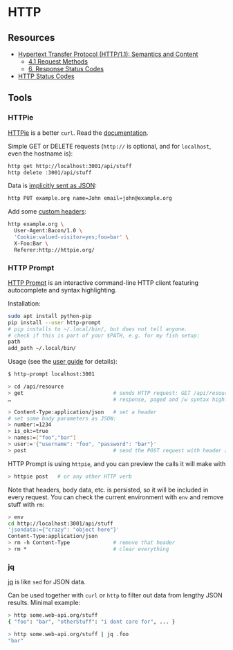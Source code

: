 # HTTP

## Resources

* [Hypertext Transfer Protocol (HTTP/1.1): Semantics and Content](https://tools.ietf.org/html/rfc7231)
  * [4.1 Request Methods](https://tools.ietf.org/html/rfc7231#section-4.1)
  * [6. Response Status Codes](https://tools.ietf.org/html/rfc7231#section-6)
* [HTTP Status Codes](https://httpstatuses.com/)

## Tools

### HTTPie

[HTTPie](https://httpie.org/) is a better `curl`. Read the [documentation](https://httpie.org/doc).

Simple GET or DELETE requests (`http://` is optional, and for `localhost`, even the hostname is):

```sh
http get http://localhost:3001/api/stuff
http delete :3001/api/stuff
```

Data is [implicitly sent as JSON](https://httpie.org/doc#json):

```sh
http PUT example.org name=John email=john@example.org
```

Add some [custom headers](https://httpie.org/doc#http-headers):

```sh
http example.org \
  User-Agent:Bacon/1.0 \
  'Cookie:valued-visitor=yes;foo=bar' \
  X-Foo:Bar \
  Referer:http://httpie.org/
```

### HTTP Prompt

[HTTP Prompt](http://http-prompt.com) is an interactive command-line HTTP client featuring
autocomplete and syntax highlighting.

Installation:

```sh
sudo apt install python-pip
pip install --user http-prompt
# pip installs to ~/.local/bin/, but does not tell anyone.
# check if this is part of your $PATH, e.g. for my fish setup:
path
add_path ~/.local/bin/
```

Usage (see the [user guide](http://docs.http-prompt.com/en/latest/user-guide.html#quickstart) for details):

```sh
$ http-prompt localhost:3001

> cd /api/resource
> get                             # sends HTTP request: GET /api/resource
…                                 # response, paged and /w syntax highlighting

> Content-Type:application/json   # set a header
# set some body parameters as JSON:
> number:=1234
> is_ok:=true
> names:=["foo","bar"]
> user:='{"username": "foo", "password": "bar"}'
> post                            # send the POST request with header and body
```

HTTP Prompt is using `httpie`, and you can preview the calls it will make with

```sh
> httpie post   # or any other HTTP verb
```

Note that headers, body data, etc. is persisted, so it will be included in every request.
You can check the current environment with `env` and remove stuff with `rm`:

```sh
> env
cd http://localhost:3001/api/stuff
'jsondata:={"crazy": "object here"}'
Content-Type:application/json
> rm -h Content-Type              # remove that header
> rm *                            # clear everything
```

### jq

[jq](https://stedolan.github.io/jq/) is like `sed` for JSON data. 

Can be used together with `curl` or `http` to filter out data from lengthy JSON results.
Minimal example:

```sh
> http some.web-api.org/stuff
{ "foo": "bar", "otherStuff": "i dont care for", ... }

> http some.web-api.org/stuff | jq .foo
"bar"
```
